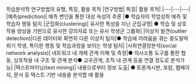 학습분석학 연구방법의 유형, 특징, 활용 목적
|연구방법| 특징| 활용 목적|
|---|---|---|
|예측(prediction)| 예측 변인을 통한 대상 속성의 추론 |● 학습자의 학업성취 예측 및 학습자 행동 탐지
|군집화(clustering)| 유사한 특성을 지닌 군집규명| ● 학습 및 상호작용 양상을 기반으로 유사한 강의자료 또는 유사 학생군 그룹화|
|이상치 발견(outlier detection)|다른 데이터와 확연히 다른 이상치 탐지|● 학습에 어려움을 겪는 중도탈락 위기 학생, 특이한 행동 및 학습과정을 보이는 학생 탐지|
|사회연결망분석(social network analysis)| 네트워크 내 개체 관계 이해 및 측정|● 의사소통 도구를 통한 협동, 상호작용 내 구조 및 관계 분석● 교우관계, 조직 내 관계 등을 연결 정도로 분석가능|
|텍스트마이닝(text mining)| 내용으로부터 정보 도출| ● 토론게시판, 포럼, 웹페이지, 문서 등 텍스트 기반 내용을 분석할 때 활용


